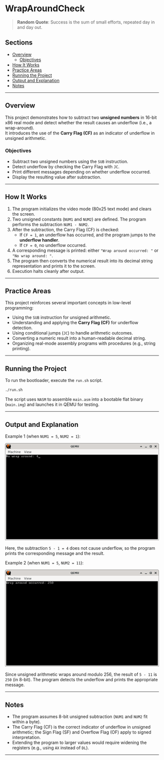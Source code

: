 # WrapAroundCheck

> **Random Quote**: Success is the sum of small efforts, repeated day in and day out.

## Sections

+ [Overview](#overview)  
    - [Objectives](#objectives)  
+ [How It Works](#how-it-works)  
+ [Practice Areas](#practice-areas)  
+ [Running the Project](#running-the-project)  
+ [Output and Explanation](#output-and-explanation)  
+ [Notes](#notes)  

---

## Overview

This project demonstrates how to subtract two **unsigned numbers** in 16-bit x86 real mode and detect whether the result causes an underflow (i.e., a wrap-around).  
It introduces the use of the **Carry Flag (CF)** as an indicator of underflow in unsigned arithmetic.  

### Objectives

+ Subtract two unsigned numbers using the `SUB` instruction.  
+ Detect underflow by checking the Carry Flag with `JC`.  
+ Print different messages depending on whether underflow occurred.  
+ Display the resulting value after subtraction.  

---

## How It Works

1. The program initializes the video mode (80x25 text mode) and clears the screen.  
2. Two unsigned constants (`NUM1` and `NUM2`) are defined. The program performs the subtraction `NUM1 - NUM2`.  
3. After the subtraction, the Carry Flag (CF) is checked:  
   - If `CF = 1`, an underflow has occurred, and the program jumps to the **underflow handler**.  
   - If `CF = 0`, no underflow occurred.  
4. A corresponding message is printed: either `"Wrap around occurred: "` or `"No wrap around: "`.  
5. The program then converts the numerical result into its decimal string representation and prints it to the screen.  
6. Execution halts cleanly after output.  

---

## Practice Areas

This project reinforces several important concepts in low-level programming:

+ Using the `SUB` instruction for unsigned arithmetic.  
+ Understanding and applying the **Carry Flag (CF)** for underflow detection.  
+ Using conditional jumps (`JC`) to handle arithmetic outcomes.  
+ Converting a numeric result into a human-readable decimal string.  
+ Organizing real-mode assembly programs with procedures (e.g., string printing).  

---

## Running the Project

To run the bootloader, execute the `run.sh` script.

```sh
./run.sh
```

The script uses `NASM` to assemble `main.asm` into a bootable flat binary (`main.img`) and launches it in QEMU for testing.

---

## Output and Explanation

Example 1 (when `NUM1 = 5`, `NUM2 = 1`):

![Program's Output 1](../../../resources/images/wrap_around_check_output_2.png)

Here, the subtraction `5 - 1 = 4` does not cause underflow, so the program prints the corresponding message and the result.

Example 2 (when `NUM1 = 5`, `NUM2 = 11`):

![Program's Output 2](../../../resources/images/wrap_around_check_output_1.png)

Since unsigned arithmetic wraps around modulo 256, the result of `5 - 11` is `250` (in 8-bit). The program detects the underflow and prints the appropriate message.

---

## Notes

* The program assumes 8-bit unsigned subtraction (`NUM1` and `NUM2` fit within a byte).
* The Carry Flag (CF) is the correct indicator of underflow in unsigned arithmetic; the Sign Flag (SF) and Overflow Flag (OF) apply to signed interpretation.
* Extending the program to larger values would require widening the registers (e.g., using `AX` instead of `DL`).

---
